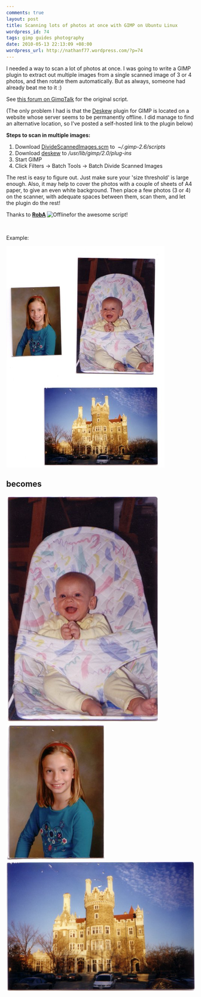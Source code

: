 ```yaml
---
comments: true
layout: post
title: Scanning lots of photos at once with GIMP on Ubuntu Linux
wordpress_id: 74
tags: gimp guides photography
date: 2010-05-13 22:13:09 +08:00
wordpress_url: http://nathanf77.wordpress.com/?p=74
---
```

I needed a way to scan a lot of photos at once. I was going to write a GIMP plugin to extract out multiple images from a single scanned image of 3 or 4 photos, and then rotate them automatically. But as always, someone had already beat me to it :)

See <a href="http://www.gimptalk.com/forum/divide-or-crop-multiple-images-from-single-scan-t36438s0.html">this forum on GimpTalk</a> for the original script.

(The only problem I had is that the <a href="http://registry.gimp.org/node/2958">Deskew</a> plugin for GIMP is located on a website whose server seems to be permanently offline. I did manage to find an alternative location, so I've posted a self-hosted link to the plugin below)

<strong>Steps to scan in multiple images:</strong>
<ol>
	<li>Download <a href="http://ffaat.pointclark.net/incoming/scripts/DivideScannedImages.scm">DivideScannedImages.scm</a> to  <em>~/.gimp-2.6/scripts</em></li>
	<li>Download <a href="https://docs.google.com/uc?id=0B_kEFWyVsTF-NTc1Mzg3NWEtMzRhYS00ZGRiLWE0ZDMtYTE4NWYwMmRlZGI0&amp;export=download&amp;hl=en">deskew</a> to<em> /usr/lib/gimp/2.0/plug-ins</em></li>
	<li>Start GIMP</li>
	<li>Click Filters -&gt; Batch Tools -&gt; Batch Divide Scanned Images</li>
</ol>
The rest is easy to figure out. Just make sure your 'size threshold' is large enough. Also, it may help to cover the photos with a couple of sheets of A4 paper, to give an even white background. Then place a few photos (3 or 4) on the scanner, with adequate spaces between them, scan them, and let the plugin do the rest!

Thanks to <strong> <a href="http://www.gimptalk.com/forum/memberlist.php?mode=viewprofile&amp;u=10783">RobA</a> </strong> <img title="Offline" src="http://www.gimptalk.com/forum/styles/GimpTalkPro/imageset/en/icon_user_offline.gif" alt="Offline" />for the awesome script!

&nbsp;

Example:

<img src="/images/posts/2010/05/scan1-resized-post.jpg" />

<h2>becomes</h2>

<div class="gallery">
    <img class="lightbox thumb" src="/images/posts/2010/05/scan1-a.jpg" />
    <img class="lightbox thumb" src="/images/posts/2010/05/scan1-b.jpg" />
    <img class="lightbox thumb" src="/images/posts/2010/05/scan1-c.jpg" />
</div>

